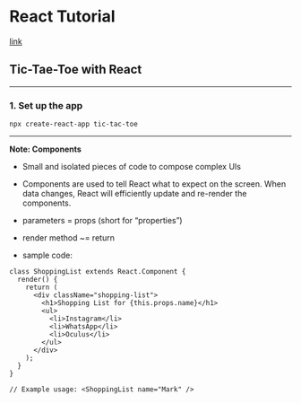 # React Tutorial

[link](https://reactjs.org/tutorial/tutorial.html#what-are-we-building)

## Tic-Tae-Toe with React

---

### 1. Set up the app

```shell
npx create-react-app tic-tac-toe
```

---

**Note: Components**

- Small and isolated pieces of code to compose complex UIs
- Components are used to tell React what to expect on the screen. When data changes, React will efficiently update and re-render the components.
- parameters = props (short for “properties”)
- render method ~= return

- sample code:

```React
class ShoppingList extends React.Component {
  render() {
    return (
      <div className="shopping-list">
        <h1>Shopping List for {this.props.name}</h1>
        <ul>
          <li>Instagram</li>
          <li>WhatsApp</li>
          <li>Oculus</li>
        </ul>
      </div>
    );
  }
}

// Example usage: <ShoppingList name="Mark" />
```
